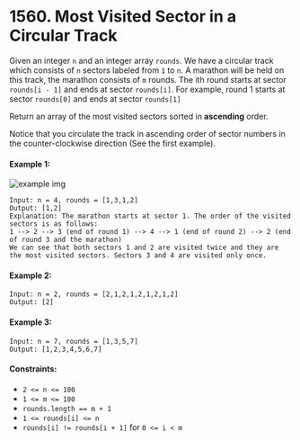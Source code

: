 # 1560. Most Visited Sector in a Circular Track

Given an integer `n` and an integer array `rounds`. We have a circular track which consists of `n` sectors labeled from `1` to `n`. A marathon will be held on this track, the marathon consists of `m` rounds. The ith round starts at sector `rounds[i - 1]` and ends at sector `rounds[i]`. For example, round 1 starts at sector `rounds[0]` and ends at sector `rounds[1]`

Return an array of the most visited sectors sorted in **ascending** order.

Notice that you circulate the track in ascending order of sector numbers in the counter-clockwise direction (See the first example).

#### Example 1:

![example img](https://assets.leetcode.com/uploads/2020/08/14/tmp.jpg)

```
Input: n = 4, rounds = [1,3,1,2]
Output: [1,2]
Explanation: The marathon starts at sector 1. The order of the visited sectors is as follows:
1 --> 2 --> 3 (end of round 1) --> 4 --> 1 (end of round 2) --> 2 (end of round 3 and the marathon)
We can see that both sectors 1 and 2 are visited twice and they are the most visited sectors. Sectors 3 and 4 are visited only once.
```

#### Example 2:

```
Input: n = 2, rounds = [2,1,2,1,2,1,2,1,2]
Output: [2]
```

#### Example 3:

```
Input: n = 7, rounds = [1,3,5,7]
Output: [1,2,3,4,5,6,7]
``` 

#### Constraints:

+ `2 <= n <= 100`
+ `1 <= m <= 100`
+ `rounds.length == m + 1`
+ `1 <= rounds[i] <= n`
+ `rounds[i] != rounds[i + 1]` for `0 <= i < m`